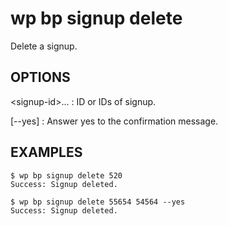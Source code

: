 #	wp bp signup delete

Delete a signup.

## OPTIONS

&lt;signup-id&gt;...
: ID or IDs of signup.

[--yes]
: Answer yes to the confirmation message.

## EXAMPLES

    $ wp bp signup delete 520
    Success: Signup deleted.

    $ wp bp signup delete 55654 54564 --yes
    Success: Signup deleted.
